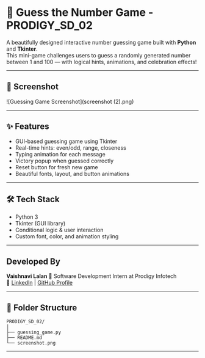 # 🎯 Guess the Number Game - PRODIGY_SD_02

A beautifully designed interactive number guessing game built with **Python** and **Tkinter**.  
This mini-game challenges users to guess a randomly generated number between 1 and 100 — with logical hints, animations, and celebration effects! 

---

## 📸 Screenshot

![Guessing Game Screenshot](screenshot (2).png)

---

## ✨ Features

- GUI-based guessing game using Tkinter
- Real-time hints: even/odd, range, closeness
- Typing animation for each message
- Victory popup when guessed correctly
- Reset button for fresh new game
- Beautiful fonts, layout, and button animations

---

## 🛠 Tech Stack

- Python 3
- Tkinter (GUI library)
- Conditional logic & user interaction
- Custom font, color, and animation styling

---

##  Developed By

**Vaishnavi Lalan**
💼 Software Development Intern at Prodigy Infotech  
🔗  [LinkedIn](https://www.linkedin.com/in/vaishnavi-lalan-270419310?lipi=urn%3Ali%3Apage%3Ad_flagship3_profile_view_base_contact_details%3BVwT8INsySK2z6a6jBPPJ1A%3D%3D) | [GitHub Profile](https://github.com/VaishnaviLalan106)

---

## 📂 Folder Structure
```
PRODIGY_SD_02/
│
├── guessing_game.py
├── README.md
└── screenshot.png
```

---
